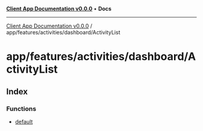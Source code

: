 [**Client App Documentation v0.0.0**](../../../../../README.md) • **Docs**

***

[Client App Documentation v0.0.0](../../../../../README.md) / app/features/activities/dashboard/ActivityList

# app/features/activities/dashboard/ActivityList

## Index

### Functions

- [default](functions/default.md)
